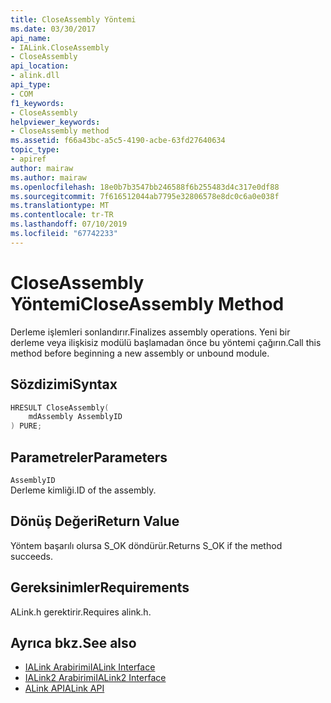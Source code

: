 ```yaml
---
title: CloseAssembly Yöntemi
ms.date: 03/30/2017
api_name:
- IALink.CloseAssembly
- CloseAssembly
api_location:
- alink.dll
api_type:
- COM
f1_keywords:
- CloseAssembly
helpviewer_keywords:
- CloseAssembly method
ms.assetid: f66a43bc-a5c5-4190-acbe-63fd27640634
topic_type:
- apiref
author: mairaw
ms.author: mairaw
ms.openlocfilehash: 18e0b7b3547bb246588f6b255483d4c317e0df88
ms.sourcegitcommit: 7f616512044ab7795e32806578e8dc0c6a0e038f
ms.translationtype: MT
ms.contentlocale: tr-TR
ms.lasthandoff: 07/10/2019
ms.locfileid: "67742233"
---
```

# <a name="closeassembly-method"></a><span data-ttu-id="8a343-102">CloseAssembly Yöntemi</span><span class="sxs-lookup"><span data-stu-id="8a343-102">CloseAssembly Method</span></span>
<span data-ttu-id="8a343-103">Derleme işlemleri sonlandırır.</span><span class="sxs-lookup"><span data-stu-id="8a343-103">Finalizes assembly operations.</span></span> <span data-ttu-id="8a343-104">Yeni bir derleme veya ilişkisiz modülü başlamadan önce bu yöntemi çağırın.</span><span class="sxs-lookup"><span data-stu-id="8a343-104">Call this method before beginning a new assembly or unbound module.</span></span>  
  
## <a name="syntax"></a><span data-ttu-id="8a343-105">Sözdizimi</span><span class="sxs-lookup"><span data-stu-id="8a343-105">Syntax</span></span>  
  
```cpp  
HRESULT CloseAssembly(  
    mdAssembly AssemblyID  
) PURE;  
```  
  
## <a name="parameters"></a><span data-ttu-id="8a343-106">Parametreler</span><span class="sxs-lookup"><span data-stu-id="8a343-106">Parameters</span></span>  
 `AssemblyID`  
 <span data-ttu-id="8a343-107">Derleme kimliği.</span><span class="sxs-lookup"><span data-stu-id="8a343-107">ID of the assembly.</span></span>  
  
## <a name="return-value"></a><span data-ttu-id="8a343-108">Dönüş Değeri</span><span class="sxs-lookup"><span data-stu-id="8a343-108">Return Value</span></span>  
 <span data-ttu-id="8a343-109">Yöntem başarılı olursa S_OK döndürür.</span><span class="sxs-lookup"><span data-stu-id="8a343-109">Returns S_OK if the method succeeds.</span></span>  
  
## <a name="requirements"></a><span data-ttu-id="8a343-110">Gereksinimler</span><span class="sxs-lookup"><span data-stu-id="8a343-110">Requirements</span></span>  
 <span data-ttu-id="8a343-111">ALink.h gerektirir.</span><span class="sxs-lookup"><span data-stu-id="8a343-111">Requires alink.h.</span></span>  
  
## <a name="see-also"></a><span data-ttu-id="8a343-112">Ayrıca bkz.</span><span class="sxs-lookup"><span data-stu-id="8a343-112">See also</span></span>

- [<span data-ttu-id="8a343-113">IALink Arabirimi</span><span class="sxs-lookup"><span data-stu-id="8a343-113">IALink Interface</span></span>](../../../../docs/framework/unmanaged-api/alink/ialink-interface.md)
- [<span data-ttu-id="8a343-114">IALink2 Arabirimi</span><span class="sxs-lookup"><span data-stu-id="8a343-114">IALink2 Interface</span></span>](../../../../docs/framework/unmanaged-api/alink/ialink2-interface.md)
- [<span data-ttu-id="8a343-115">ALink API</span><span class="sxs-lookup"><span data-stu-id="8a343-115">ALink API</span></span>](../../../../docs/framework/unmanaged-api/alink/index.md)
